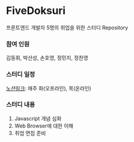 # FiveDoksuri
프론트엔드 개발자 5명의 취업을 위한 스터디 Repository

### 참여 인원
김동휘, 박산성, 손호영, 정민지, 정찬영

### 스터디 일정
[노션링크](https://www.notion.so/Study-fb06f1d5056b4042a01ae5b8e0622e00): 매주 화(오프라인), 목(온라인)

### 스터디 내용
1. Javascript 개념 심화 
2. Web Browser에 대한 이해
3. 취업 면접 준비

